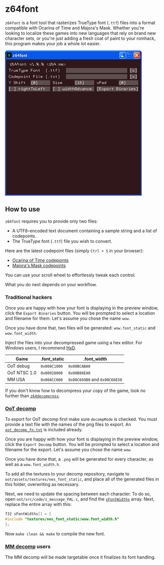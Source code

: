 # z64font

`z64font` is a font tool that rasterizes TrueType font (`.ttf`) files
into a format compatible with Ocarina of Time and Majora's Mask.
Whether you're looking to localize these games into new languages that
rely on brand new character sets, or you're just adding a fresh coat of
paint to your romhack, this program makes your job a whole lot easier.

![preview.gif](preview.gif)

## How to use

`z64font` requires you to provide only two files:
 - A UTF8-encoded text document containing a sample string and
   a list of codepoints.
 - The TrueType font (`.ttf`) file you wish to convert.

Here are the latest codepoint files (simply `Ctrl + S` in your browser):
 - [Ocarina of Time codepoints](https://raw.githubusercontent.com/z64me/z64font/main/codepoints/oot.txt)
 - [Majora's Mask codepoints](https://raw.githubusercontent.com/z64me/z64font/main/codepoints/mm.txt)

You can use your scroll wheel to effortlessly tweak each control.

What you do next depends on your workflow.

<!--### [`zzrtl`](https://github.com/z64me/zzrtl) users

Overwrite the `font_static` and `font_width` files in your project's
root directory with these new files.
TODO implement external font file support in zzrtl
-->

### Traditional hackers

Once you are happy with how your font is displaying in the preview window,
click the `Export Binaries` button. You will be prompted to select a
location and filename for them. Let's assume you chose the name `wow`.

Once you have done that, two files will be generated: `wow.font_static`
and `wow.font_width`.

Inject the files into your decompressed game using a hex editor.
For Windows users, I recommend [HxD](https://mh-nexus.de/en/hxd/).

| Game          | .font_static    | .font_width                   |
| ------------- | --------------- | ----------------------------- |
| OoT debug     | `0x008C1000`    | `0x00BCABA0`                  |
| OoT NTSC 1.0  | `0x00928000`    | `0x00B88EA0`                  |
| MM USA        | `0x00ACC000`    | `0x00C669B0` and `0x00C66E50` |

If you don't know how to decompress your copy of the game, look no
further than [`z64decompress`](https://github.com/z64me/z64decompress).

### [OoT decomp](https://github.com/zeldaret/oot)
To export for OoT decomp first make sure `decompMode` is checked.
You must provide a text file with the names of the png files to export. An [`oot_decomp_fn.txt`](https://raw.githubusercontent.com/z64me/z64font/main/codepoints/oot_decomp_fn.txt) is included already.

Once you are happy with how your font is displaying in the preview window,
click the `Export Decomp` button. You will be prompted to select a
location and filename for the export. Let's assume you chose the name `wow`.

Once you have done that, a `.png` will be generated for every character, as well as a `wow.font_width.h`.

To add all the textures to your decomp repository, navigate to `oot/assets/textures/nes_font_static`, and place all of the generated files in this folder, overwriting as necessary.

Next, we need to update the spacing between each character. To do so, open `oot/src/code/z_message_PAL.c`, and find the [`sFontWidths`](https://github.com/zeldaret/oot/blob/master/src/code/z_message_PAL.c#L589) array. Next, replace the entire array with this:
```c
f32 sFontWidths[] = {
#include "textures/nes_font_static/wow.font_width.h"
};
```

Now `make clean && make` to compile the new font.

### [MM decomp](https://github.com/zeldaret/mm) users
The MM decomp will be made targetable once it finalizes its font handling.
